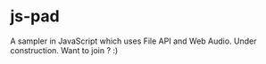 # js-pad
A sampler in JavaScript which uses File API and Web Audio. Under construction. Want to join ? :)
